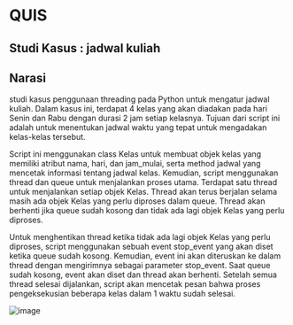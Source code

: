 # QUIS
## Studi Kasus : jadwal kuliah

## Narasi
studi kasus penggunaan threading pada Python untuk mengatur jadwal kuliah. Dalam kasus ini, terdapat 4 kelas yang akan diadakan pada hari Senin dan Rabu dengan durasi 2 jam setiap kelasnya. Tujuan dari script ini adalah untuk menentukan jadwal waktu yang tepat untuk mengadakan kelas-kelas tersebut.

Script ini menggunakan class Kelas untuk membuat objek kelas yang memiliki atribut nama, hari, dan jam_mulai, serta method jadwal yang mencetak informasi tentang jadwal kelas. Kemudian, script menggunakan thread dan queue untuk menjalankan proses utama. Terdapat satu thread untuk menjalankan setiap objek Kelas. Thread akan terus berjalan selama masih ada objek Kelas yang perlu diproses dalam queue. Thread akan berhenti jika queue sudah kosong dan tidak ada lagi objek Kelas yang perlu diproses.

Untuk menghentikan thread ketika tidak ada lagi objek Kelas yang perlu diproses, script menggunakan sebuah event stop_event yang akan diset ketika queue sudah kosong. Kemudian, event ini akan diteruskan ke dalam thread dengan mengirimnya sebagai parameter stop_event. Saat queue sudah kosong, event akan diset dan thread akan berhenti. Setelah semua thread selesai dijalankan, script akan mencetak pesan bahwa proses pengeksekusian beberapa kelas dalam 1 waktu sudah selesai.


![image](https://user-images.githubusercontent.com/80674110/225808839-8f60a315-3120-4b2f-b713-0577fc451545.png)

